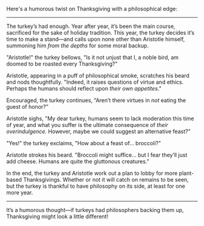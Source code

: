 Here's a humorous twist on Thanksgiving with a philosophical edge:

---

The turkey’s had enough. Year after year, it’s been the main course, sacrificed for the sake of holiday tradition. This year, the turkey decides it’s time to make a stand—and calls upon none other than Aristotle himself, summoning him *from the depths* for some moral backup.

"Aristotle!" the turkey bellows, "Is it not unjust that I, a noble bird, am doomed to be roasted every Thanksgiving?"

Aristotle, appearing in a puff of philosophical smoke, scratches his beard and nods thoughtfully. "Indeed, it raises questions of virtue and ethics. Perhaps the humans should reflect upon *their own appetites*."

Encouraged, the turkey continues, “Aren’t there virtues in *not* eating the guest of honor?”

Aristotle sighs, "My dear turkey, humans seem to lack moderation this time of year, and what you suffer is the ultimate consequence of *their overindulgence.* However, maybe we could suggest an alternative feast?"

"Yes!" the turkey exclaims, "How about a feast of… broccoli?"

Aristotle strokes his beard. "Broccoli might suffice… but I fear they’ll just add cheese. Humans are quite the gluttonous creatures."

In the end, the turkey and Aristotle work out a plan to lobby for more plant-based Thanksgivings. Whether or not it will catch on remains to be seen, but the turkey is thankful to have philosophy on its side, at least for one more year.

--- 

It’s a humorous thought—if turkeys had philosophers backing them up, Thanksgiving might look a little different!
